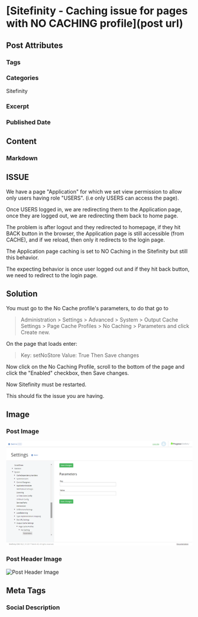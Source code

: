 # [Sitefinity - Caching issue for pages with NO CACHING profile](post url)
## Post Attributes
### Tags

### Categories
Sitefinity
### Excerpt

### Published Date

## Content
### Markdown
## ISSUE
We have a page "Application" for which we set view permission to allow only users having role "USERS". (i.e only USERS can access the page).

Once USERS logged in, we are redirecting them to the Application page, once they are logged out, we are redirecting them back to home page. 

The problem is after logout and they redirected to homepage, if they hit BACK button in the browser, the Application page is still accessible (from CACHE), and if we reload, then only it redirects to the login page.

The Application page caching is set to NO Caching in the Sitefinity but still this behavior.

The expecting behavior is once user logged out and if they hit back button, we need to redirect to the login page.
## Solution
You must go to the No Cache profile's parameters, to do that go to 
> Administration > Settings > Advanced > System > Output Cache Settings > Page Cache Profiles > No Caching > Parameters and click Create new.

On the page that loads enter:
> Key: setNoStore
> Value: True
Then Save changes

Now click on the No Caching Profile, scroll to the bottom of the page and click the "Enabled" checkbox, then Save changes.

Now Sitefinity must be restarted.

This should fix the issue you are having.
## Image
### Post Image
![Post Image](no-caching-settings.png) 
### Post Header Image
![Post Header Image]()

## Meta Tags
### Social Description

